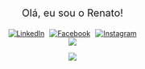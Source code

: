 <head>
    <div style="display: flex; align-items: center; justify-content: center">
    <p style="font-size: 20px">Olá, eu sou o Renato!</p>
    </div>
</head>

<div style="display: flex; align-items: center; justify-content: center;">
  <a href="https://www.linkedin.com/in/renato-fernandes-9747111b2/" target="_blank">
    <img
      src="https://img.shields.io/badge/LinkedIn-000?style=for-the-badge&logo=linkedin"
      alt="LinkedIn"
    />
  </a>
  <a href="https://www.facebook.com/renatodepsf/" target="_blank" style="margin-left: 10px;">
    <img
      src="https://img.shields.io/badge/Facebook-000?style=for-the-badge&logo=facebook"
      alt="Facebook"
    />
  </a>
  <a href="https://www.instagram.com/renatodepsf/" target="_blank" style="margin-left: 10px;">
    <img
      src="https://img.shields.io/badge/Instagram-000?style=for-the-badge&logo=instagram"
      alt="Instagram"
    />
  </a>
</div>

<div style="display: flex; align-items: center; justify-content: center">
    <a href="https://github-readme-stats.vercel.app" >
        <img 
        src="https://github-readme-stats.vercel.app/api?username=renatodepsf&show_icons=true&theme=dark&locale=pt-br"
        />
    <p style="display: flex; align-items: center; justify-content: center" >
        <img 
        src="https://github-readme-stats.vercel.app/api/top-langs/?username=renatodepsf&size_weight=0.5&count_weight=0.5&theme=dark&locale=pt-br"
        >
    </p>
</div>